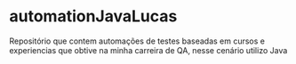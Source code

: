 # automationJavaLucas
Repositório que contem automações de testes baseadas em cursos e experiencias que obtive na minha carreira de QA, nesse cenário utilizo Java

